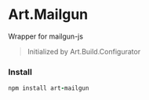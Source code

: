 # Art.Mailgun

Wrapper for mailgun-js

> Initialized by Art.Build.Configurator

### Install

```coffeescript
npm install art-mailgun
```